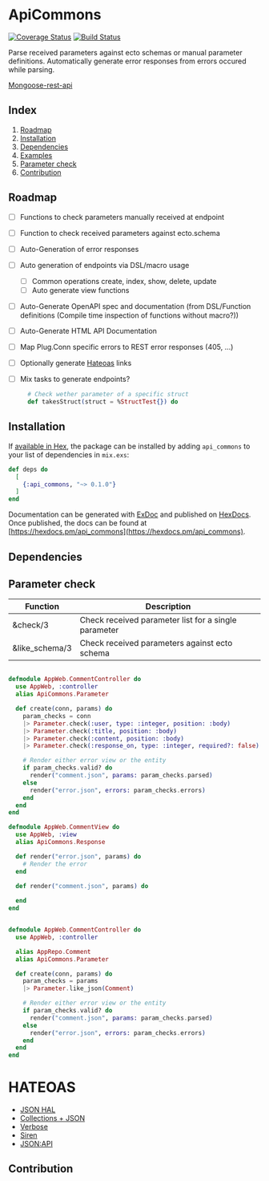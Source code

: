 # ApiCommons

[![Coverage Status](https://coveralls.io/repos/github/ExLeonem/ApiCommons/badge.svg?branch=master)](https://coveralls.io/github/ExLeonem/ApiCommons?branch=master)
[![Build Status](https://travis-ci.com/ExLeonem/ApiCommons.svg?branch=master)](https://travis-ci.com/ExLeonem/ApiCommons)

<!-- Common operations for fast REST API development and documentation. -->


Parse received parameters against ecto schemas or manual parameter definitions.
Automatically generate error responses from errors occured while parsing.


[Mongoose-rest-api](https://www.npmjs.com/package/mongoose-rest-api)

<!-- Transform your ecto schemes into  -->
<!-- even though there are reccurant things that need to be done.
This library is an attempt to increase the speed in which REST APIs can be developed. -->


## Index 
1. [Roadmap](#Roadmap)
2. [Installation](#Installation)
3. [Dependencies](#Dependencies)
4. [Examples](#Examples)
  1. [Parameter check](#Parameter-check)
5. [Contribution](#Contribution)


## Roadmap
- [ ] Functions to check parameters manually received at endpoint
- [ ] Function to check received parameters against ecto.schema
- [ ] Auto-Generation of error responses

- [ ] Auto generation of endpoints via DSL/macro usage
  - [ ] Common operations create, index, show, delete, update
  - [ ] Auto generate view functions

- [ ] Auto-Generate OpenAPI spec and documentation (from DSL/Function definitions (Compile time inspection of functions without macro?))
- [ ] Auto-Generate HTML API Documentation

- [ ] Map Plug.Conn specific errors to REST error responses (405, ...)
- [ ] Optionally generate [Hateoas](#HATEOAS) links

- [ ] Mix tasks to generate endpoints?


  ```elixir
    # Check wether parameter of a specific struct
    def takesStruct(struct = %StructTest{}) do
  ```

## Installation

If [available in Hex](https://hex.pm/docs/publish), the package can be installed
by adding `api_commons` to your list of dependencies in `mix.exs`:

```elixir
def deps do
  [
    {:api_commons, "~> 0.1.0"}
  ]
end
```

Documentation can be generated with [ExDoc](https://github.com/elixir-lang/ex_doc)
and published on [HexDocs](https://hexdocs.pm). Once published, the docs can
be found at [https://hexdocs.pm/api_commons](https://hexdocs.pm/api_commons).



## Dependencies


## Parameter check


| Function | Description
| --- | ---
| &check/3 | Check received parameter list for a single parameter
| &like_schema/3 | Check received parameters against ecto schema



```elixir

defmodule AppWeb.CommentController do
  use AppWeb, :controller
  alias ApiCommons.Parameter

  def create(conn, params) do
    param_checks = conn
    |> Parameter.check(:user, type: :integer, position: :body)
    |> Parameter.check(:title, position: :body)
    |> Parameter.check(:content, position: :body)
    |> Parameter.check(:response_on, type: :integer, required?: false)

    # Render either error view or the entity
    if param_checks.valid? do
      render("comment.json", params: param_checks.parsed)
    else
      render("error.json", errors: param_checks.errors)
    end
  end
end

defmodule AppWeb.CommentView do
  use AppWeb, :view
  alias ApiCommons.Response

  def render("error.json", params) do
    # Render the error
  end

  def render("comment.json", params) do
    
  end
end

```


```elixir

defmodule AppWeb.CommentController do
  use AppWeb, :controller

  alias AppRepo.Comment
  alias ApiCommons.Parameter

  def create(conn, params) do
    param_checks = params
    |> Parameter.like_json(Comment)

    # Render either error view or the entity
    if param_checks.valid? do
      render("comment.json", params: param_checks.parsed)
    else
      render("error.json", errors: param_checks.errors)
    end
  end
end
```

# HATEOAS
  - [JSON HAL](https://tools.ietf.org/html/draft-kelly-json-hal-08)
  - [Collections + JSON](http://amundsen.com/media-types/collection/format/)
  - [Verbose](https://verbose.readthedocs.io/en/latest/)
  - [Siren](https://github.com/kevinswiber/siren)
  - [JSON:API](https://jsonapi.org/)


## Contribution

